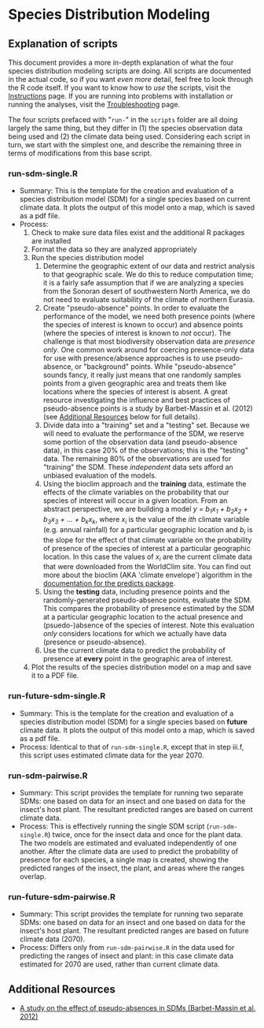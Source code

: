 # Species Distribution Modeling

## Explanation of scripts

This document provides a more in-depth explanation of what the four species 
distribution modeling scripts are doing. All scripts are documented in the 
actual code, so if you want _even more_ detail, feel free to look through the R 
code itself. If you want to know how to _use_ the scripts, visit the 
[Instructions](instructions.md) page. If you are running into problems with 
installation or running the analyses, visit the 
[Troubleshooting](troubleshooting.md) page.

The four scripts prefaced with "`run-`" in the `scripts` folder are all doing 
largely the same thing, but they differ in (1) the species observation data 
being used and (2) the climate data being used. Considering each script in 
turn, we start with the simplest one, and describe the remaining three in terms 
of modifications from this base script.

### run-sdm-single.R

+ Summary: This is the template for the creation and evaluation of a species 
distribution model (SDM) for a single species based on current climate data. It 
plots the output of this model onto a map, which is saved as a pdf file.
+ Process: 
    1. Check to make sure data files exist and the additional R packages are 
    installed
    2. Format the data so they are analyzed appropriately
    3. Run the species distribution model
        1. Determine the geographic extent of our data and restrict analysis to 
        that geographic scale. We do this to reduce computation time; it is a 
        fairly safe assumption that if we are analyzing a species from the 
        Sonoran desert of southwestern North America, we do not need to 
        evaluate suitability of the climate of northern Eurasia.
        2. Create "pseudo-absence" points. In order to evaluate the performance 
        of the model, we need both presence points (where the species of 
        interest is known to occur) and absence points (where the species of 
        interest is known to _not_ occur). The challenge is that most 
        biodiversity observation data are _presence only_. One common work 
        around for coercing presence-only data for use with presence/absence 
        approaches is to use pseudo-absence, or "background" points. While 
        "pseudo-absence" sounds fancy, it really just means that one randomly 
        samples points from a given geographic area and treats them like 
        locations where the species of interest is absent. A great resource 
        investigating the influence and best practices of pseudo-absence points 
        is a study by Barbet-Massin et al. (2012) (see 
        [Additional Resources](#additional-resources) below for full details).
        3. Divide data into a "training" set and a "testing" set. Because we 
        will need to evaluate the performance of the SDM, we reserve some 
        portion of the observation data (and pseudo-absence data), in this case 
        20% of the observations; this is the "testing" data. The remaining 80% 
        of the observations are used for "training" the SDM. These 
        _independent_ data sets afford an unbiased evaluation of the models.
        4. Using the bioclim approach and the **training** data, estimate the 
        effects of the climate variables on the probability that our species of 
        interest will occur in a given location. From an abstract perspective, 
        we are building a model _y = b<sub>1</sub>x<sub>1</sub> + b<sub>2</sub>x<sub>2</sub> + b<sub>3</sub>x<sub>3</sub> + ... + b<sub>k</sub>x<sub>k</sub>_, 
        where _x<sub>i</sub>_ is the value of the _i<super>th</super>_ climate 
        variable (e.g. annual rainfall) for a particular geographic location 
        and _b<sub>i</sub>_ is the slope for the effect of that climate 
        variable on the probability of presence of the species of interest at a 
        particular geographic location. In this case the values of 
        _x<sub>i</sub>_ are the current climate data that were downloaded from 
        the WorldClim site. You can find out more about the bioclim (AKA 
        'climate envelope') algorithm in the [documentation for the predicts package](https://www.rdocumentation.org/packages/predicts/versions/0.1-11/topics/envelope). 
        5. Using the **testing** data, including presence points and the 
        randomly-generated pseudo-absence points, evaluate the SDM. This 
        compares the probability of presence estimated by the SDM at a 
        particular geographic location to the actual presence and 
        (psuedo-)absence of the species of interest. Note this evaluation 
        _only_ considers locations for which we actually have data (presence or 
        pseudo-absence).
        6. Use the current climate data to predict the probability of presence 
        at **every** point in the geographic area of interest.
    4. Plot the results of the species distribution model on a map and save it 
    to a PDF file.

### run-future-sdm-single.R

+ Summary: This is the template for the creation and evaluation of a species 
distribution model (SDM) for a single species based on **future** climate data. 
It plots the output of this model onto a map, which is saved as a pdf file.
+ Process: Identical to that of `run-sdm-single.R`, except that in step iii.f, 
this script uses estimated climate data for the year 2070.

### run-sdm-pairwise.R

+ Summary: This script provides the template for running two separate SDMs: one 
based on data for an insect and one based on data for the insect's host plant. 
The resultant predicted ranges are based on current climate data. 
+ Process: This is effectively running the single SDM script 
(`run-sdm-single.R`) twice, once for the insect data and once for the plant 
data. The two models are estimated and evaluated independently of one another. 
After the climate data are used to predict the probability of presence for each 
species, a single map is created, showing the predicted ranges of the insect, 
the plant, and areas where the ranges overlap.

### run-future-sdm-pairwise.R

+ Summary: This script provides the template for running two separate SDMs: one 
based on data for an insect and one based on data for the insect's host plant. 
The resultant predicted ranges are based on future climate data (2070). 
+ Process: Differs only from `run-sdm-pairwise.R` in the data used for 
predicting the ranges of insect and plant: in this case climate data estimated 
for 2070 are used, rather than current climate data.

## Additional Resources

+ [A study on the effect of pseudo-absences in SDMs (Barbet-Massin et al. 2012)](https://dx.doi.org/10.1111/j.2041-210X.2011.00172.x)